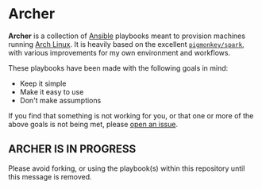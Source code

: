 # Archer

**Archer** is a collection of [Ansible][0] playbooks meant to provision
machines running [Arch Linux][1]. It is heavily based on the excellent
[`pigmonkey/spark`][2], with various improvements for my own environment and
workflows.

These playbooks have been made with the following goals in mind:

* Keep it simple
* Make it easy to use
* Don't make assumptions

If you find that something is not working for you, or that one or more of the
above goals is not being met, please [open an issue][3].

## ARCHER IS IN PROGRESS

Please avoid forking, or using the playbook(s) within this repository until
this message is removed.

[0]: https://www.ansible.com "Ansible"
[1]: https://www.archlinux.org "Arch Linux"
[2]: https://github.com/pigmonkey/spark "Spark"
[3]: https://github.com/bddenhartog/archer/issues "view or create issues"
